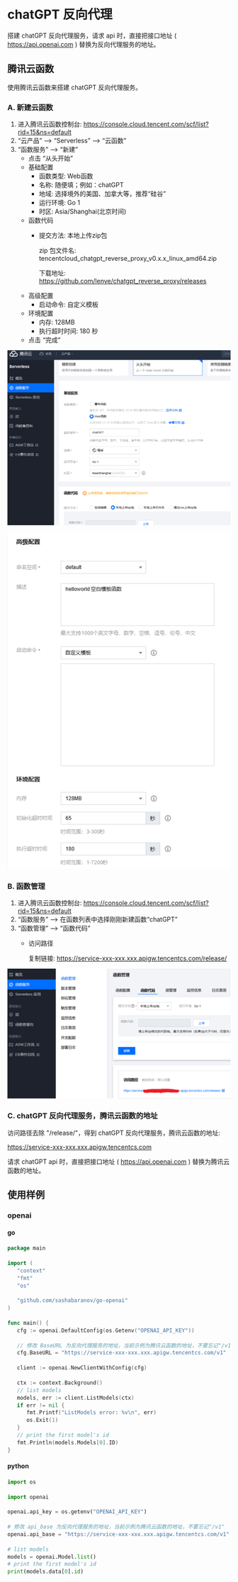 # chatGPT 反向代理

搭建 chatGPT 反向代理服务，请求 api 时，直接把接口地址 ( https://api.openai.com ) 替换为反向代理服务的地址。

## 腾讯云函数

使用腾讯云函数来搭建 chatGPT 反向代理服务。

### A. 新建云函数

1. 进入腾讯云函数控制台: https://console.cloud.tencent.com/scf/list?rid=15&ns=default
2. “云产品” --> “Serverless” --> “云函数”
3. “函数服务” --> “新建”
    - 点击 “从头开始”
    - 基础配置
        - 函数类型: Web函数
        - 名称: 随便填；例如：chatGPT
        - 地域: 选择境外的美国、加拿大等，推荐“硅谷”
        - 运行环境: Go 1
        - 时区: Asia/Shanghai(北京时间)
    - 函数代码
        - 提交方法: 本地上传zip包

          zip 包文件名: tencentcloud_chatgpt_reverse_proxy_v0.x.x_linux_amd64.zip

          下载地址: https://github.com/lenye/chatgpt_reverse_proxy/releases
    - 高级配置
        - 启动命令: 自定义模板
    - 环境配置
        - 内存: 128MB
        - 执行超时时间: 180 秒
    - 点击 “完成”

![基础配置.png](docs/new.png)

![高级配置.png](docs/new2.png)

### B. 函数管理

1. 进入腾讯云函数控制台: https://console.cloud.tencent.com/scf/list?rid=15&ns=default
2. “函数服务” --> 在函数列表中选择刚刚新建函数“chatGPT”
3. “函数管理” --> “函数代码”
    - 访问路径

      复制链接: https://service-xxx-xxx.xxx.apigw.tencentcs.com/release/

![访问路径.png](docs/new3.png)

### C. chatGPT 反向代理服务，腾讯云函数的地址

访问路径去除 "/release/"，得到 chatGPT 反向代理服务，腾讯云函数的地址:

https://service-xxx-xxx.xxx.apigw.tencentcs.com

请求 chatGPT api 时，直接把接口地址 ( https://api.openai.com ) 替换为腾讯云函数的地址。


## 使用样例

### openai

#### go

```go
package main

import (
   "context"
   "fmt"
   "os"

   "github.com/sashabaranov/go-openai"
)

func main() {
   cfg := openai.DefaultConfig(os.Getenv("OPENAI_API_KEY"))
    
   // 修改 BaseURL 为反向代理服务的地址，当前示例为腾讯云函数的地址，不要忘记"/v1"
   cfg.BaseURL = "https://service-xxx-xxx.xxx.apigw.tencentcs.com/v1"
    
   client := openai.NewClientWithConfig(cfg)

   ctx := context.Background()
   // list models
   models, err := client.ListModels(ctx)
   if err != nil {
      fmt.Printf("ListModels error: %v\n", err)
      os.Exit(1)
   }
   // print the first model's id
   fmt.Println(models.Models[0].ID)
}

```

#### python

```python
import os

import openai

openai.api_key = os.getenv("OPENAI_API_KEY")

# 修改 api_base 为反向代理服务的地址，当前示例为腾讯云函数的地址，不要忘记"/v1"
openai.api_base = "https://service-xxx-xxx.xxx.apigw.tencentcs.com/v1"

# list models
models = openai.Model.list()
# print the first model's id
print(models.data[0].id)
```